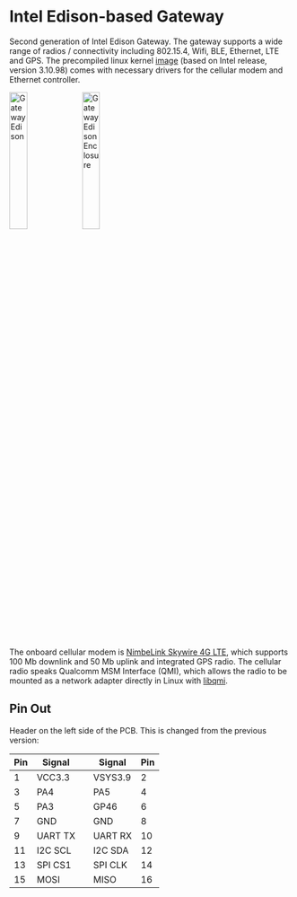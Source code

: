 # Intel Edison-based Gateway
<!--
A gateway design based on Intel Edison, which features two 802.15.4
radios, Ethernet controller, micro SD slot, built-in Wifi and BLE radios.


<img src="https://raw.githubusercontent.com/lab11/IntelEdisonGateway/master/images/edison_front.png" alt="Gateway Edison" width="25%;">&nbsp;&nbsp;&nbsp;&nbsp;&nbsp;&nbsp;&nbsp;&nbsp;&nbsp;
<img src="https://raw.githubusercontent.com/lab11/IntelEdisonGateway/master/images/edison_case_1000x629.jpg" alt="Gateway Edison" width="35%;">
-->
Second generation of Intel Edison Gateway. The gateway supports a wide range 
of radios / connectivity including 802.15.4, Wifi, BLE, Ethernet, LTE and GPS.
The precompiled linux kernel [image](https://github.com/lab11/IntelEdisonGateway/tree/master/kernel_patch/3.10.98/kernel_image) 
(based on Intel release, version 3.10.98) comes with necessary drivers for the
cellular modem and Ethernet controller.

<img src="https://github.com/lab11/IntelEdisonGateway/blob/master/images/edison-v3-front.png" alt="Gateway Edison" width="25%;">
<img src="https://github.com/lab11/IntelEdisonGateway/blob/master/images/edison-v3-enclosure.png" alt="Gateway Edison Enclosure" width="25%;">

The onboard cellular modem is [NimbeLink Skywire 4G LTE](http://nimbelink.com/skywire-cellular-modem-lte/),
which supports 100 Mb downlink and 50 Mb uplink and integrated GPS radio.
The cellular radio speaks Qualcomm MSM Interface (QMI), which allows the radio
to be mounted as a network adapter directly in Linux with [libqmi](https://www.freedesktop.org/wiki/Software/libqmi/).


<!--
[LGSInnovations](https://github.com/LGSInnovations/Edison-Ethernet) has great
documentation of how to use LAN9512 on ubilinux.
The kernel module for smsc95xx (Ethernet controller) can be found [here](https://github.com/LGSInnovations/Edison-Ethernet/releases),
as well as the [installation guide](https://github.com/LGSInnovations/Edison-Ethernet/blob/master/guides/installation.md).

[edison_front]: https://github.com/lab11/IntelEdisonGateway/blob/master/images/edison_front.png "Front"

Pin Out
-------

Header on the left side of the PCB:

| Pin | Signal |   | Signal | Pin |
|-----|--------|---|--------|-----|
| 1   | MISO   |   | MOSI   | 2   |
| 3   | SCLK   |   | !CS1   | 4   |
| 5   | SDA    |   | SCL    | 6   |
| 7   | RX     |   | TX     | 8   |
| 9   | GP46   |   | GP45   | 10  |
| 11  | PA5    |   | GP44   | 12  |
| 13  | PA6    |   | PA3    | 14  |
| 15  | PA7    |   | PA4    | 16  |
| 17  | GND    |   | GND    | 18  |
-->


Pin Out
-------

Header on the left side of the PCB. This is changed from the previous version:

| Pin | Signal  |   | Signal  | Pin |
|-----|---------|---|---------|-----|
| 1   | VCC3.3  |   | VSYS3.9 | 2   |
| 3   | PA4     |   | PA5     | 4   |
| 5   | PA3     |   | GP46    | 6   |
| 7   | GND     |   | GND     | 8   |
| 9   | UART TX |   | UART RX | 10  |
| 11  | I2C SCL |   | I2C SDA | 12  |
| 13  | SPI CS1 |   | SPI CLK | 14  |
| 15  | MOSI    |   | MISO    | 16  |

